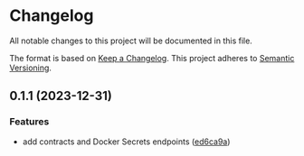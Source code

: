 # Changelog

All notable changes to this project will be documented in this file.

The format is based on [Keep a Changelog](https://keepachangelog.com/en/1.0.0/). This project adheres to [Semantic Versioning](https://semver.org/spec/v2.0.0.html).

## 0.1.1 (2023-12-31)

### Features

- add contracts and Docker Secrets endpoints ([ed6ca9a](https://github.com/cbnsndwch/portainer-ce-client/commit/ed6ca9aa49a0b3a7c08e24300f683f79867e8c26))
